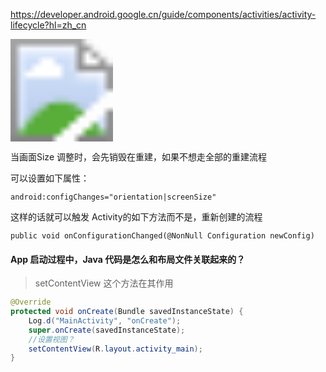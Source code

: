 https://developer.android.google.cn/guide/components/activities/activity-lifecycle?hl=zh_cn



<img src="../images/activity_lifecycle.png" style="zoom:1025%;" />



当画面Size 调整时，会先销毁在重建，如果不想走全部的重建流程

可以设置如下属性：

```
android:configChanges="orientation|screenSize"
```

这样的话就可以触发 Activity的如下方法而不是，重新创建的流程

```
public void onConfigurationChanged(@NonNull Configuration newConfig)
```



#### App 启动过程中，Java 代码是怎么和布局文件关联起来的？

> setContentView 这个方法在其作用

```java
@Override
protected void onCreate(Bundle savedInstanceState) {
    Log.d("MainActivity", "onCreate");
    super.onCreate(savedInstanceState);
    //设置视图？
    setContentView(R.layout.activity_main);
}
```

